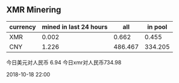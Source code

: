 ## XMR Minering

|currency|mined in last 24 hours|all|in pool|
|---|---|---|---|
|XMR|0.002|0.662|0.455|
|CNY|1.226|486.467|334.205|

今日美元对人民币 6.94	今日xmr对人民币734.98


2018-10-18 22:00